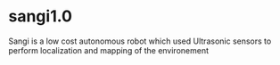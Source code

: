 sangi1.0
========

Sangi is a low cost autonomous robot which used Ultrasonic sensors to perform localization and mapping of the environement

